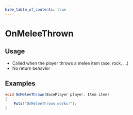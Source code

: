 ```yaml
---
hide_table_of_contents: true
---
```


# OnMeleeThrown

## Usage

* Called when the player throws a melee item (axe, rock, ...)
* No return behavior

## Examples

```csharp title=""
void OnMeleeThrown(BasePlayer player, Item item)
{
    Puts("OnMeleeThrown works!");
}
```
